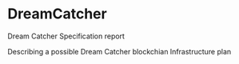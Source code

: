 # DreamCatcher
Dream Catcher Specification report 

Describing a possible Dream Catcher blockchian Infrastructure plan
